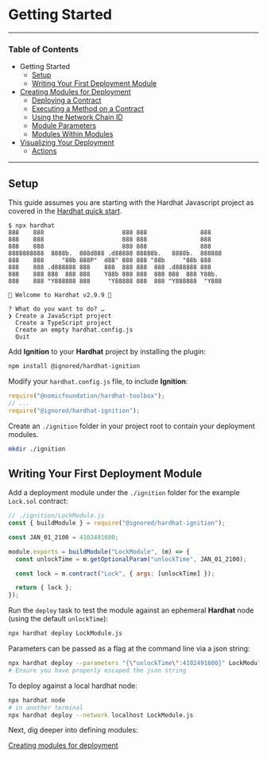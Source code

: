 # Getting Started

---

### Table of Contents

- Getting Started
  - [Setup](./getting-started-guide.md#setup)
  - [Writing Your First Deployment Module](./getting-started-guide.md#writing-your-first-deployment-module)
- [Creating Modules for Deployment](./creating-modules-for-deployment.md)
  - [Deploying a Contract](./creating-modules-for-deployment.md#deploying-a-contract)
  - [Executing a Method on a Contract](./creating-modules-for-deployment.md#executing-a-method-on-a-contract)
  - [Using the Network Chain ID](./creating-modules-for-deployment.md#using-the-network-chain-id)
  - [Module Parameters](./creating-modules-for-deployment.md#module-parameters)
  - [Modules Within Modules](./creating-modules-for-deployment.md#modules-within-modules)
- [Visualizing Your Deployment](./visualizing-your-deployment.md)
  - [Actions](./visualizing-your-deployment.md#actions)

---

## Setup

This guide assumes you are starting with the Hardhat Javascript project as covered in the [Hardhat quick start](https://hardhat.org/hardhat-runner/docs/getting-started#quick-start).

```shell
$ npx hardhat
888    888                      888 888               888
888    888                      888 888               888
888    888                      888 888               888
8888888888  8888b.  888d888 .d88888 88888b.   8888b.  888888
888    888     "88b 888P"  d88" 888 888 "88b     "88b 888
888    888 .d888888 888    888  888 888  888 .d888888 888
888    888 888  888 888    Y88b 888 888  888 888  888 Y88b.
888    888 "Y888888 888     "Y88888 888  888 "Y888888  "Y888

👷 Welcome to Hardhat v2.9.9 👷‍

? What do you want to do? …
❯ Create a JavaScript project
  Create a TypeScript project
  Create an empty hardhat.config.js
  Quit
```

Add **Ignition** to your **Hardhat** project by installing the plugin:

```bash
npm install @ignored/hardhat-ignition
```

Modify your `hardhat.config.js` file, to include **Ignition**:

```javascript
require("@nomicfoundation/hardhat-toolbox");
// ...
require("@ignored/hardhat-ignition");
```

Create an `./ignition` folder in your project root to contain your deployment modules.

```bash
mkdir ./ignition
```

## Writing Your First Deployment Module

Add a deployment module under the `./ignition` folder for the example `Lock.sol` contract:

```js
// ./ignition/LockModule.js
const { buildModule } = require("@ignored/hardhat-ignition");

const JAN_01_2100 = 4102491600;

module.exports = buildModule("LockModule", (m) => {
  const unlockTime = m.getOptionalParam("unlockTime", JAN_01_2100);

  const lock = m.contract("Lock", { args: [unlockTime] });

  return { lock };
});
```

Run the `deploy` task to test the module against an ephemeral **Hardhat** node (using the default `unlockTime`):

```bash
npx hardhat deploy LockModule.js
```

Parameters can be passed as a flag at the command line via a json string:

```bash
npx hardhat deploy --parameters "{\"unlockTime\":4102491600}" LockModule.js
# Ensure you have properly escaped the json string
```

To deploy against a local hardhat node:

```bash
npx hardhat node
# in another terminal
npx hardhat deploy --network localhost LockModule.js
```

Next, dig deeper into defining modules:

[Creating modules for deployment](./creating-modules-for-deployment.md)
